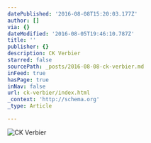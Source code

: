 ```yaml
---
datePublished: '2016-08-08T15:20:03.177Z'
author: []
via: {}
dateModified: '2016-08-05T19:46:10.787Z'
title: ''
publisher: {}
description: CK Verbier
starred: false
sourcePath: _posts/2016-08-08-ck-verbier.md
inFeed: true
hasPage: true
inNav: false
url: ck-verbier/index.html
_context: 'http://schema.org'
_type: Article

---
```

![CK Verbier](https://the-grid-user-content.s3-us-west-2.amazonaws.com/b4ea87e3-f1cc-4168-ad39-5c9e8eeb7941.jpg)